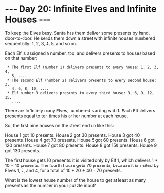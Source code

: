 # --- Day 20: Infinite Elves and Infinite Houses ---

   To keep the Elves busy, Santa has them deliver some presents by hand,
   door-to-door. He sends them down a street with infinite houses numbered
   sequentially: 1, 2, 3, 4, 5, and so on.

   Each Elf is assigned a number, too, and delivers presents to houses based
   on that number:

     * The first Elf (number 1) delivers presents to every house: 1, 2, 3, 4,
       5, ....
     * The second Elf (number 2) delivers presents to every second house: 2,
       4, 6, 8, 10, ....
     * Elf number 3 delivers presents to every third house: 3, 6, 9, 12, 15,
       ....

   There are infinitely many Elves, numbered starting with 1. Each Elf
   delivers presents equal to ten times his or her number at each house.

   So, the first nine houses on the street end up like this:

 House 1 got 10 presents.
 House 2 got 30 presents.
 House 3 got 40 presents.
 House 4 got 70 presents.
 House 5 got 60 presents.
 House 6 got 120 presents.
 House 7 got 80 presents.
 House 8 got 150 presents.
 House 9 got 130 presents.

   The first house gets 10 presents: it is visited only by Elf 1, which
   delivers 1 * 10 = 10 presents. The fourth house gets 70 presents, because
   it is visited by Elves 1, 2, and 4, for a total of 10 + 20 + 40 = 70
   presents.

   What is the lowest house number of the house to get at least as many
   presents as the number in your puzzle input?

